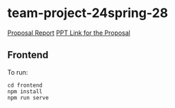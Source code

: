 # team-project-24spring-28 

[Proposal Report](mds/proposal/report1-28.md)
[PPT Link for the Proposal](https://www.canva.cn/design/DAF_rurF4wg/NMOKZVrbbEFv28AQGcyhUg/view?utm_content=DAF_rurF4wg&utm_campaign=designshare&utm_medium=link&utm_source=editor)

## Frontend
To run:
```
cd frontend
npm install
npm run serve
```
